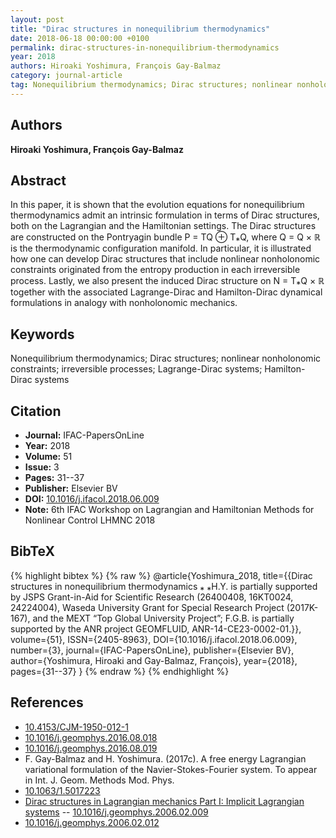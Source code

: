 ```yaml
---
layout: post
title: "Dirac structures in nonequilibrium thermodynamics"
date: 2018-06-18 00:00:00 +0100
permalink: dirac-structures-in-nonequilibrium-thermodynamics
year: 2018
authors: Hiroaki Yoshimura, François Gay-Balmaz
category: journal-article
tag: Nonequilibrium thermodynamics; Dirac structures; nonlinear nonholonomic constraints; irreversible processes; Lagrange-Dirac systems; Hamilton-Dirac systems
---
```

 
## Authors
**Hiroaki Yoshimura, François Gay-Balmaz**
 
## Abstract
In this paper, it is shown that the evolution equations for nonequilibrium thermodynamics admit an intrinsic formulation in terms of Dirac structures, both on the Lagrangian and the Hamiltonian settings. The Dirac structures are constructed on the Pontryagin bundle P = TQ ⊕ T⁎Q, where Q = Q × ℝ is the thermodynamic configuration manifold. In particular, it is illustrated how one can develop Dirac structures that include nonlinear nonholonomic constraints originated from the entropy production in each irreversible process. Lastly, we also present the induced Dirac structure on N = T⁎Q × ℝ together with the associated Lagrange-Dirac and Hamilton-Dirac dynamical formulations in analogy with nonholonomic mechanics.
 
## Keywords
Nonequilibrium thermodynamics; Dirac structures; nonlinear nonholonomic constraints; irreversible processes; Lagrange-Dirac systems; Hamilton-Dirac systems
 
## Citation
- **Journal:** IFAC-PapersOnLine
- **Year:** 2018
- **Volume:** 51
- **Issue:** 3
- **Pages:** 31--37
- **Publisher:** Elsevier BV
- **DOI:** [10.1016/j.ifacol.2018.06.009](https://doi.org/10.1016/j.ifacol.2018.06.009)
- **Note:** 6th IFAC Workshop on Lagrangian and Hamiltonian Methods for Nonlinear Control LHMNC 2018
 
## BibTeX
{% highlight bibtex %}
{% raw %}
@article{Yoshimura_2018,
  title={{Dirac structures in nonequilibrium thermodynamics ⁎ ⁎H.Y. is partially supported by JSPS Grant-in-Aid for Scientific Research (26400408, 16KT0024, 24224004), Waseda University Grant for Special Research Project (2017K-167), and the MEXT “Top Global University Project”; F.G.B. is partially supported by the ANR project GEOMFLUID, ANR-14-CE23-0002-01.}},
  volume={51},
  ISSN={2405-8963},
  DOI={10.1016/j.ifacol.2018.06.009},
  number={3},
  journal={IFAC-PapersOnLine},
  publisher={Elsevier BV},
  author={Yoshimura, Hiroaki and Gay-Balmaz, François},
  year={2018},
  pages={31--37}
}
{% endraw %}
{% endhighlight %}
 
## References
- [10.4153/CJM-1950-012-1](https://doi.org/10.4153/CJM-1950-012-1)
- [10.1016/j.geomphys.2016.08.018](https://doi.org/10.1016/j.geomphys.2016.08.018)
- [10.1016/j.geomphys.2016.08.019](https://doi.org/10.1016/j.geomphys.2016.08.019)
- F. Gay-Balmaz and H. Yoshimura. (2017c). A free energy Lagrangian variational formulation of the Navier-Stokes-Fourier system. To appear in Int. J. Geom. Methods Mod. Phys.
- [10.1063/1.5017223](https://doi.org/10.1063/1.5017223)
- [Dirac structures in Lagrangian mechanics Part I: Implicit Lagrangian systems](dirac-structures-in-lagrangian-mechanics-part-i-implicit-lagrangian-systems) -- [10.1016/j.geomphys.2006.02.009](https://doi.org/10.1016/j.geomphys.2006.02.009)
- [10.1016/j.geomphys.2006.02.012](https://doi.org/10.1016/j.geomphys.2006.02.012)

